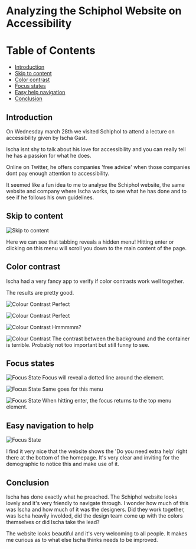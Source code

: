 # Analyzing the Schiphol Website on Accessibility

# Table of Contents
- [Introduction](#introduction)
- [Skip to content](#skip-to-content)
- [Color contrast](#color-contrast)
- [Focus states](#focus-states)
- [Easy help navigation](#easy-navigation-to-help)
- [Conclusion](#conclusion)

## Introduction

On Wednesday march 28th we visited Schiphol to attend a lecture on accessibility given by Ischa Gast.

Ischa isnt shy to talk about his love for accessibility and you can really tell he has a passion for what he does.

Online on Twitter, he offers companies 'free advice' when those companies dont pay enough attention to accessibility.

It seemed like a fun idea to me to analyse the Schiphol website, the same website and company where Ischa works, to see what he has done and to see if he follows his own guidelines.

## Skip to content

![Skip to content](images/skiptocontentschiphol.png)

Here we can see that tabbing reveals a hidden menu! Hitting enter or clicking on this menu will scroll you down to the main content of the page.

## Color contrast

Ischa had a very fancy app to verify if color contrasts work well together.

The results are pretty good.

![Colour Contrast](images/schiphol-good.png)
Perfect

![Colour Contrast](images/schiphol-good2.png)
Perfect

![Colour Contrast](images/schiphol-ok.png)
Hmmmmm?

![Colour Contrast](images/schiphol-terrible.png)
The contrast between the background and the container is terrible. Probably not too important but still funny to see.

## Focus states

![Focus State](images/focus-state-schiphol.png)
Focus will reveal a dotted line around the element.

![Focus State](images/focus-menu-schiphol.png)
Same goes for this menu

![Focus State](images/focus-menu-open-schiphol.png)
When hitting enter, the focus returns to the top menu element.

## Easy navigation to help

![Focus State](images/attention-accessible-schiphol.png)

I find it very nice that the website shows the 'Do you need extra help' right there at the bottom of the homepage. It's very clear and inviting for the demographic to notice this and make use of it.

## Conclusion

Ischa has done exactly what he preached. The Schiphol website looks lovely and it's very friendly to navigate through. I wonder how much of this was Ischa and how much of it was the designers. Did they work together, was Ischa heavily involded, did the design team come up with the colors themselves or did Ischa take the lead?

The website looks beautiful and it's very welcoming to all people. It makes me curious as to what else Ischa thinks needs to be improved.